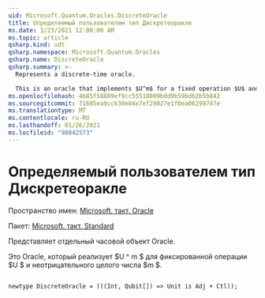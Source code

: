 ```yaml
---
uid: Microsoft.Quantum.Oracles.DiscreteOracle
title: Определяемый пользователем тип Дискретеоракле
ms.date: 1/23/2021 12:00:00 AM
ms.topic: article
qsharp.kind: udt
qsharp.namespace: Microsoft.Quantum.Oracles
qsharp.name: DiscreteOracle
qsharp.summary: >-
  Represents a discrete-time oracle.

  This is an oracle that implements $U^m$ for a fixed operation $U$ and a non-negative integer $m$.
ms.openlocfilehash: 4b85f58889ef9cc55518009bdd9b59bdb2b5b842
ms.sourcegitcommit: 71605ea9cc630e84e7ef29027e1f0ea06299747e
ms.translationtype: MT
ms.contentlocale: ru-RU
ms.lasthandoff: 01/26/2021
ms.locfileid: "98842573"
---
```

# <a name="discreteoracle-user-defined-type"></a>Определяемый пользователем тип Дискретеоракле

Пространство имен: [Microsoft. такт. Oracle](xref:Microsoft.Quantum.Oracles)

Пакет: [Microsoft. такт. Standard](https://nuget.org/packages/Microsoft.Quantum.Standard)


Представляет отдельный часовой объект Oracle.

Это Oracle, который реализует $U ^ m $ для фиксированной операции $U $ и неотрицательного целого числа $m $.

```qsharp

newtype DiscreteOracle = (((Int, Qubit[]) => Unit is Adj + Ctl));
```

